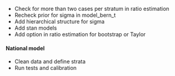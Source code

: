 - Check for more than two cases per stratum in ratio estimation
- Recheck prior for sigma in model_bern_t
- Add hierarchical structure for sigma
- Add stan models
- Add option in ratio estimation for bootstrap or Taylor

#### National model

- Clean data and define strata
- Run tests and calibration
